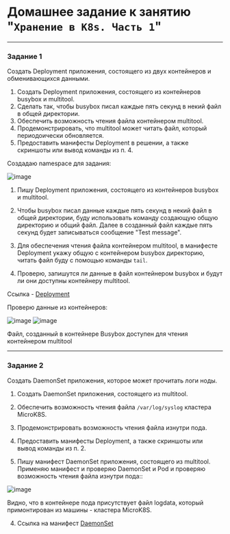# Домашнее задание к занятию "`Хранение в K8s. Часть 1`"



---

### Задание 1 


Создать Deployment приложения, состоящего из двух контейнеров и обменивающихся данными.

1. Создать Deployment приложения, состоящего из контейнеров busybox и multitool.
2. Сделать так, чтобы busybox писал каждые пять секунд в некий файл в общей директории.
3. Обеспечить возможность чтения файла контейнером multitool.
4. Продемонстрировать, что multitool может читать файл, который периодоически обновляется.
5. Предоставить манифесты Deployment в решении, а также скриншоты или вывод команды из п. 4.

Создадаю namespace для задания:

![image](https://github.com/user-attachments/assets/2898c39b-8515-4bbe-acd4-44fa967cab5d)


1. Пишу Deployment приложения, состоящего из контейнеров busybox и multitool.

2. Чтобы busybox писал данные каждые пять секунд в некий файл в общей директории, буду использовать команду создающую общую директорию и общий файл. Далее в созданный файл каждые пять секунд будет записываться сообщение "Test message".

3. Для обеспечения чтения файла контейнером multitool, в манифесте Deployment укажу общую с контейнером busybox директорию, читать файл буду с помощью команды `tail`.

4. Проверю, запишутся ли данные в файл контейнером busybox и будут ли они доступны контейнеру multitool.

Ссылка - [Deployment](https://github.com/PatKolzin/kuber-2.1/blob/main/src/deployment.yaml)

Проверю данные из контейнеров:

![image](https://github.com/user-attachments/assets/72017152-c20f-491c-af6e-34bbb4a1ae43)
![image](https://github.com/user-attachments/assets/8d7e454f-ad0b-4e9a-9ce8-a350cd57822c)

Файл, созданный в контейнере Busybox доступен для чтения контейнером multitool

------

### Задание 2


Создать DaemonSet приложения, которое может прочитать логи ноды.

1. Создать DaemonSet приложения, состоящего из multitool.
2. Обеспечить возможность чтения файла `/var/log/syslog` кластера MicroK8S.
3. Продемонстрировать возможность чтения файла изнутри пода.
4. Предоставить манифесты Deployment, а также скриншоты или вывод команды из п. 2.

1. Пишу манифест DaemonSet приложения, состоящего из multitool. Применяю манифест и проверяю DaemonSet и Pod и проверяю возможность чтения файла изнутри пода::

![image](https://github.com/user-attachments/assets/62811d10-2dee-4c1f-b8ce-923c47c04fff)

Видно, что в контейнере пода присутствует файл logdata, который примонтирован из машины - кластера MicroK8S.

4. Ссылка на манифест [DaemonSet](https://github.com/PatKolzin/kuber-2.1/blob/main/src/daemonset.yaml)


